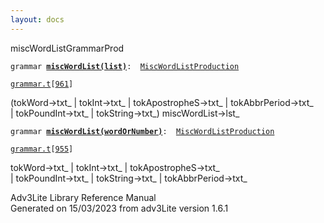 ```yaml
---
layout: docs
---
```

<span class="title">miscWordList</span><span class="type">GrammarProd</span>

`grammar `**[`miscWordList(list)`](../object/miscWordList(list).html)**` :   `[`MiscWordListProduction`](../object/MiscWordListProduction.html)

[`grammar.t`](../file/grammar.t.html)`[`[`961`](../source/grammar.t.html#961)`]`



(tokWord-\>txt\_ \| tokInt-\>txt\_ \| tokApostropheS-\>txt\_ \|
tokAbbrPeriod-\>txt\_  
\| tokPoundInt-\>txt\_ \| tokString-\>txt\_) miscWordList-\>lst\_  



`grammar `**[`miscWordList(wordOrNumber)`](../object/miscWordList(wordOrNumber).html)**` :   `[`MiscWordListProduction`](../object/MiscWordListProduction.html)

[`grammar.t`](../file/grammar.t.html)`[`[`955`](../source/grammar.t.html#955)`]`



tokWord-\>txt\_ \| tokInt-\>txt\_ \| tokApostropheS-\>txt\_  
\| tokPoundInt-\>txt\_ \| tokString-\>txt\_ \| tokAbbrPeriod-\>txt\_  





Adv3Lite Library Reference Manual  
Generated on 15/03/2023 from adv3Lite version 1.6.1


